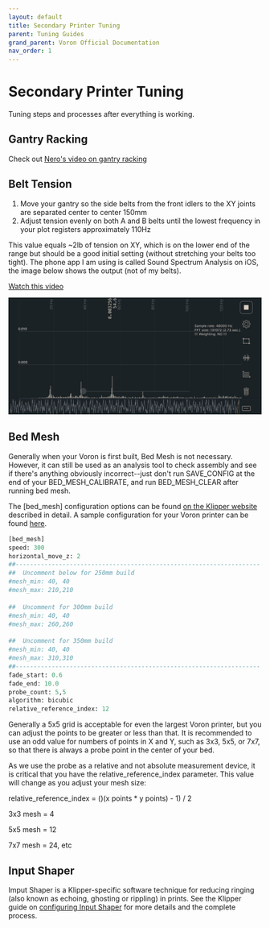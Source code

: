 ```yaml
---
layout: default
title: Secondary Printer Tuning
parent: Tuning Guides
grand_parent: Voron Official Documentation
nav_order: 1
---
```


# Secondary Printer Tuning

Tuning steps and processes after everything is working.

## Gantry Racking

Check out [Nero's video on gantry racking](https://www.youtube.com/watch?v=cOn6u9kXvy0)

## Belt Tension

1. Move your gantry so the side belts from the front idlers to the XY joints are separated center to center 150mm
2. Adjust tension evenly on both A and B belts until the lowest frequency in your plot registers approximately 110Hz

This value equals ~2lb of tension on XY, which is on the lower end of the range but should be a good initial setting (without stretching your belts too tight). The phone app I am using is called Sound Spectrum Analysis on iOS, the image below shows the output (not of my belts).

[Watch this video](./images/belt-tension.mov?raw=true)

![](./images/sound-spectrum-belt.jpg)

## Bed Mesh

Generally when your Voron is first built, Bed Mesh is not necessary. However, it can still be used as an analysis tool to check assembly and see if there's anything obviously incorrect--just don't run SAVE_CONFIG at the end of your BED_MESH_CALIBRATE, and run BED_MESH_CLEAR after running bed mesh.

The [bed_mesh] configuration options can be found [on the Klipper website](https://github.com/KevinOConnor/klipper/blob/b6a25393d354d5f5085b496ea040c751cfafa030/config/example-extras.cfg#L11) described in detail. A sample configuration for your Voron printer can be found [here](https://github.com/VoronDesign/Voron-1/blob/328113babcdb4934c461beb82b7f3b4dbeeb7eb5/Firmware/klipper_configurations/SKR_1.4/Voron_1_SKR_14_Config.cfg#L464).

```python
[bed_mesh]
speed: 300
horizontal_move_z: 2
##--------------------------------------------------------------------
##	Uncomment below for 250mm build
#mesh_min: 40, 40
#mesh_max: 210,210

##	Uncomment for 300mm build
#mesh_min: 40, 40
#mesh_max: 260,260

##	Uncomment for 350mm build
#mesh_min: 40, 40
#mesh_max: 310,310
##--------------------------------------------------------------------
fade_start: 0.6
fade_end: 10.0
probe_count: 5,5
algorithm: bicubic
relative_reference_index: 12
```

Generally a 5x5 grid is acceptable for even the largest Voron printer, but you can adjust the points to be greater or less than that. It is recommended to use an odd value for numbers of points in X and Y, such as 3x3, 5x5, or 7x7, so that there is always a probe point in the center of your bed. 

As we use the probe as a relative and not absolute measurement device, it is critical that you have the relative_reference_index parameter. This value will change as you adjust your mesh size:

relative_reference_index = ()(x points * y points) - 1) / 2

3x3 mesh = 4

5x5 mesh = 12

7x7 mesh = 24, etc

## Input Shaper

Imput Shaper is a Klipper-specific software technique for reducing ringing (also known as echoing, ghosting or rippling) in prints.  See the Klipper guide on [configuring Input Shaper](https://github.com/KevinOConnor/klipper/blob/master/docs/Resonance_Compensation.md) for more details and the complete process.
